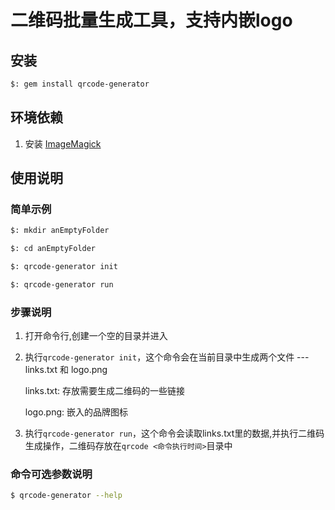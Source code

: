 # 二维码批量生成工具，支持内嵌logo

##

## 安装

```sh
$: gem install qrcode-generator
```

## 环境依赖

1. 安装 [ImageMagick](http://www.imagemagick.org/script/binary-releases.php)

## 使用说明

### 简单示例
```sh
$: mkdir anEmptyFolder

$: cd anEmptyFolder

$: qrcode-generator init

$: qrcode-generator run

```

### 步骤说明

1. 打开命令行,创建一个空的目录并进入

2. 执行`qrcode-generator init`，这个命令会在当前目录中生成两个文件 --- links.txt 和 logo.png

      links.txt: 存放需要生成二维码的一些链接

      logo.png: 嵌入的品牌图标

3. 执行`qrcode-generator run`，这个命令会读取links.txt里的数据,并执行二维码生成操作，二维码存放在`qrcode <命令执行时间>`目录中

### 命令可选参数说明
```sh
$ qrcode-generator --help
```

